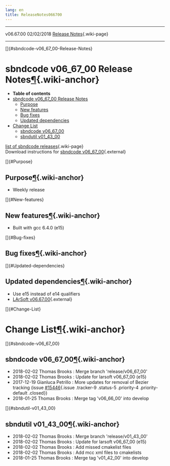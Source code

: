```yaml
---
lang: en
title: ReleaseNotes066700
---
```


  ----------- ------------ -- -- ------------------------------------------------------
  v06.67.00   02/02/2018         [Release Notes](ReleaseNotes066700.html){.wiki-page}
  ----------- ------------ -- -- ------------------------------------------------------

[]{#sbndcode-v06_67_00-Release-Notes}

sbndcode v06\_67\_00 Release Notes[¶](#sbndcode-v06_67_00-Release-Notes){.wiki-anchor}
======================================================================================

-   **Table of contents**
-   [sbndcode v06\_67\_00 Release
    Notes](#sbndcode-v06_67_00-Release-Notes)
    -   [Purpose](#Purpose)
    -   [New features](#New-features)
    -   [Bug fixes](#Bug-fixes)
    -   [Updated dependencies](#Updated-dependencies)
-   [Change List](#Change-List)
    -   [sbndcode v06\_67\_00](#sbndcode-v06_67_00)
    -   [sbndutil v01\_43\_00](#sbndutil-v01_43_00)

[list of sbndcode
releases](List_of_SBND_code_releases.html){.wiki-page}\
Download instructions for [sbndcode
v06\_67\_00](http://scisoft.fnal.gov/scisoft/bundles/sbnd/v06_67_00/sbndcode-v06_67_00.html){.external}

[]{#Purpose}

Purpose[¶](#Purpose){.wiki-anchor}
----------------------------------

-   Weekly release

[]{#New-features}

New features[¶](#New-features){.wiki-anchor}
--------------------------------------------

-   Built with gcc 6.4.0 (e15)

[]{#Bug-fixes}

Bug fixes[¶](#Bug-fixes){.wiki-anchor}
--------------------------------------

[]{#Updated-dependencies}

Updated dependencies[¶](#Updated-dependencies){.wiki-anchor}
------------------------------------------------------------

-   Use e15 instead of e14 qualifiers
-   [LArSoft
    v06.67.00](https://cdcvs.fnal.gov/redmine/projects/larsoft/wiki/ReleaseNotes066700){.external}

[]{#Change-List}

Change List[¶](#Change-List){.wiki-anchor}
==========================================

[]{#sbndcode-v06_67_00}

sbndcode v06\_67\_00[¶](#sbndcode-v06_67_00){.wiki-anchor}
----------------------------------------------------------

-   2018-02-02 Thomas Brooks : Merge branch \'release/v06\_67\_00\'
-   2018-02-02 Thomas Brooks : Update for larsoft v06\_67\_00 (e15)
-   2017-12-19 Gianluca Petrillo : More updates for removal of Bezier
    tracking (issue
    [\#15446](/redmine/issues/15446 "Necessary Maintenance: BezierTrack should be removed from LArSoft (Closed)"){.issue
    .tracker-9 .status-5 .priority-4 .priority-default .closed})
-   2018-01-25 Thomas Brooks : Merge tag \'v06\_66\_00\' into develop

[]{#sbndutil-v01_43_00}

sbndutil v01\_43\_00[¶](#sbndutil-v01_43_00){.wiki-anchor}
----------------------------------------------------------

-   2018-02-02 Thomas Brooks : Merge branch \'release/v01\_43\_00\'
-   2018-02-02 Thomas Brooks : Update for larsoft v06\_67\_00 (e15)
-   2018-02-02 Thomas Brooks : Add missed cmakelist files
-   2018-02-02 Thomas Brooks : Add mcc xml files to cmakelists
-   2018-01-25 Thomas Brooks : Merge tag \'v01\_42\_00\' into develop
